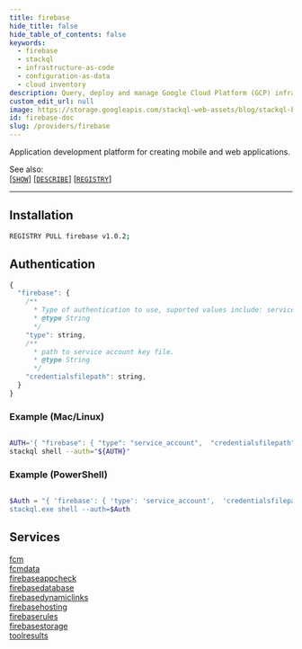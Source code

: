 ```yaml
---
title: firebase
hide_title: false
hide_table_of_contents: false
keywords:
  - firebase
  - stackql
  - infrastructure-as-code
  - configuration-as-data
  - cloud inventory
description: Query, deploy and manage Google Cloud Platform (GCP) infrastructure and resources using SQL
custom_edit_url: null
image: https://storage.googleapis.com/stackql-web-assets/blog/stackql-blog-post-featured-image.png
id: firebase-doc
slug: /providers/firebase
---
```

Application development platform for creating mobile and web applications.  


See also:   
[[` SHOW `]](https://stackql.io/docs/language-spec/show) [[` DESCRIBE `]](https://stackql.io/docs/language-spec/describe)  [[` REGISTRY `]](https://stackql.io/docs/language-spec/registry)
* * * 

## Installation
```bash
REGISTRY PULL firebase v1.0.2;
```

## Authentication
```javascript
{
  "firebase": {
    /**
      * Type of authentication to use, suported values include: service_account, interactive
      * @type String
      */
    "type": string, 
    /**
      * path to service account key file.
      * @type String
      */
    "credentialsfilepath": string, 
  }
}
```
### Example (Mac/Linux)
```bash

AUTH='{ "firebase": { "type": "service_account",  "credentialsfilepath": "creds/sa-key.json" }}'
stackql shell --auth="${AUTH}"

```
### Example (PowerShell)
```powershell

$Auth = "{ 'firebase': { 'type': 'service_account',  'credentialsfilepath': 'creds/sa-key.json' }}'
stackql.exe shell --auth=$Auth

```
## Services
<div class="row">
<div class="providerDocColumn">
<a href="/providers/firebase/fcm/">fcm</a><br />
<a href="/providers/firebase/fcmdata/">fcmdata</a><br />
<a href="/providers/firebase/firebaseappcheck/">firebaseappcheck</a><br />
<a href="/providers/firebase/firebasedatabase/">firebasedatabase</a><br />
<a href="/providers/firebase/firebasedynamiclinks/">firebasedynamiclinks</a><br />
</div>
<div class="providerDocColumn">
<a href="/providers/firebase/firebasehosting/">firebasehosting</a><br />
<a href="/providers/firebase/firebaserules/">firebaserules</a><br />
<a href="/providers/firebase/firebasestorage/">firebasestorage</a><br />
<a href="/providers/firebase/toolresults/">toolresults</a><br />
</div>
</div>
